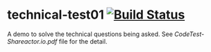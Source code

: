 # technical-test01 [![Build Status](https://travis-ci.org/skyuplam/technical-test01.svg?branch=master)](https://travis-ci.org/skyuplam/technical-test01)
A demo to solve the technical questions being asked. See *CodeTest-Shareactor.io.pdf* file for the detail.
